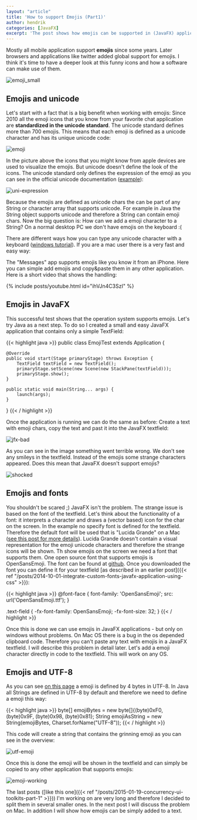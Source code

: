 ```yaml
---
layout: "article"
title: 'How to support Emojis (Part1)'
author: hendrik
categories: [JavaFX]
excerpt: 'The post shows how emojis can be supported in (JavaFX) applications'
---
```

Mostly all mobile application support __emojis__ since some years. Later browsers and applications like twitter added global support for emojis. I think it's time to have a deeper look at this funny icons and how a software can make use of them.

![emoji_small](/posts/guigarage-legacy/emoji_small.png)

## Emojis and unicode

Let's start with a fact that is a big benefit when working with emojis: Since 2010 all the emoji icons that you know from your favorite chat application are __standardized in the unicode standard__. The unicode standard defines more than 700 emojis. This means that each emoji is defined as a unicode character and has its unique unicode code:

![emoji](/posts/guigarage-legacy/emoji-def-1024x558.png)

In the picture above the icons that you might know from apple devices are used to visualize the emojis. But unicode doesn't define the look of the icons. The unicode standard only defines the expression of the emoji as you can see in the official unicode documentation ([example](http://www.unicode.org/charts/PDF/U1F600.pdf)):

![uni-expression](/posts/guigarage-legacy/uni-expression.png)

Because the emojis are defined as unicode chars the can be part of any String or character array that supports unicode. For example in Java the String object supports unicode and therefore a String can contain emoji chars. Now the big question is: How can we add a emoji character to a String? On a normal desktop PC we don't have emojis on the keyboard :(

There are different ways how you can type any unicode character with a keyboard ([windows tutorial](http://www.fileformat.info/tip/microsoft/enter_unicode.htm)). If you are a mac user there is a very fast and easy way:

The "Messages" app supports emojis like you know it from an iPhone. Here you can simple add emojis and copy&paste them in any other application. Here is a short video that shows the handling:

{% include posts/youtube.html id="ihVJn4C3SzI" %}

## Emojis in JavaFX

This successful test shows that the operation system supports emojis. Let's try Java as a next step. To do so I created a small and easy JavaFX application that contains only a simple TextField:

{{< highlight java >}}
public class EmojiTest extends Application {

    @Override
    public void start(Stage primaryStage) throws Exception {
        TextField textField = new TextField();
        primaryStage.setScene(new Scene(new StackPane(textField)));
        primaryStage.show();
    }

    public static void main(String... args) {
        launch(args);
    }
}
{{< / highlight >}}

Once the application is running we can do the same as before: Create a text with emoji chars, copy the text and past it into the JavaFX textfield:

![jfx-bad](/posts/guigarage-legacy/jfx-bad.png)

As you can see in the image something went terrible wrong. We don't see any smileys in the textfield. Instead of the emojis some strange characters appeared. Does this mean that JavaFX doesn't support emojis?

![shocked](/posts/guigarage-legacy/shocked.png)

## Emojis and fonts

You shouldn't be scared ;) JavaFX isn't the problem. The strange issue is based on the font of the textfield. Let's think about the functionality of a font: it interprets a character and draws a (vector based) icon for the char on the screen. In the example no specify font is defined for the textfield. Therefore the default font will be used that is "Lucida Grande" on a Mac ([see this post for more details](http://mail.openjdk.java.net/pipermail/openjfx-dev/2013-August/009912.html)). Lucida Grande doesn't contain a visual representation for the emoji unicode characters and therefore the strange icons will be shown. Th show emojis on the screen we need a font that supports them. One open source font that supports emojis is OpenSansEmoji. The font can be found at [github](https://github.com/MorbZ/OpenSansEmoji). Once you downloaded the font you can define it for your textfield [as described in an earlier post]({{< ref "/posts/2014-10-01-integrate-custom-fonts-javafx-application-using-css" >}}):

{{< highlight java >}}
@font-face {
    font-family: 'OpenSansEmoji';
    src: url('OpenSansEmoji.ttf');
}

.text-field {
    -fx-font-family: OpenSansEmoji;
    -fx-font-size: 32;
}
{{< / highlight >}}

Once this is done we can use emojis in JavaFX applications - but only on windows without problems. On Mac OS there is a bug in the os depended clipboard code. Therefore you can't paste any text with emojis in a JavaFX textfield. I will describe this problem in detail later. Let's add a emoji character directly in code to the textfield. This will work on any OS.

## Emojis and UTF-8

As you can see [on this page](http://apps.timwhitlock.info/emoji/tables/unicode) a emoji is defined by 4 bytes in UTF-8. In Java all Strings are defined in UTF-8 by default and therefore we need to define a emoji this way:

{{< highlight java >}}
byte[] emojiBytes = new byte[]{(byte)0xF0, (byte)0x9F, (byte)0x98, (byte)0x81};
String emojiAsString = new String(emojiBytes, Charset.forName("UTF-8"));
{{< / highlight >}}

This code will create a string that contains the grinning emoji as you can see in the overview:

![utf-emoji](/posts/guigarage-legacy/utf-emoji.png)

Once this is done the emoji will be shown in the textfield and can simply be copied to any other application that supports emojis:

![emoji-working](/posts/guigarage-legacy/emoji-working.png)

The last posts ([like this one]({{< ref "/posts/2015-01-19-concurrency-ui-toolkits-part-1" >}})) I'm working on are very long and therefore I decided to split them in several smaller ones. In the next post I will discuss the problem on Mac. In addition I will show how emojis can be simply added to a text.
